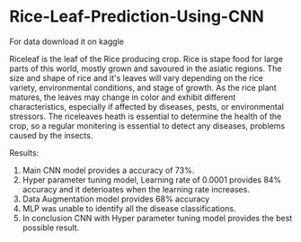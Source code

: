 # Rice-Leaf-Prediction-Using-CNN

For data download it on kaggle

Riceleaf is the leaf of the Rice producing crop. Rice is stape food for large parts of this world, mostly grown and savoured in the asiatic regions.
The size and shape of rice and it's leaves will vary depending on the rice variety, environmental conditions, and stage of growth.
As the rice plant matures, the leaves may change in color and exhibit different characteristics, especially if affected by diseases, pests, or environmental stressors.
The riceleaves heath is essential to determine the health of the crop, so a regular monitering is essential to detect any diseases, problems caused by the insects.


Results:
1) Main CNN model provides a accuracy of 73%.
2) Hyper parameter tuning model, Learning rate of 0.0001 provides 84% accuracy and it deterioates when the learning rate increases.
3) Data Augmentation model provides 68% accuracy
4) MLP was unable to identify all the disease classifications.
5) In conclusion CNN with Hyper parameter tuning model provides the best possible result.
